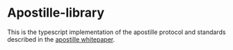 # Apostille-library

This is the typescript implementation of the apostille protocol and standards described in the [apostille whitepaper](https://nem.io/wp-content/themes/nem/files/ApostilleWhitePaper.pdf).